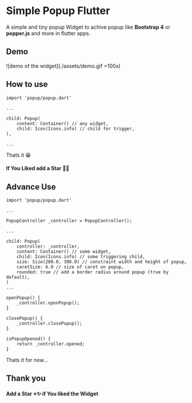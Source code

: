 # Simple Popup Flutter

A simple and tiny popup Widget to achive popup like **Bootstrap 4** or **popper.js** and more in flutter apps.

## Demo

![demo of the widget](./assets/demo.gif =100x)

## How to use

```
import 'popup/popup.dart'

...

child: Popup(
    content: Container() // any widget,
    child: Icon(Icons.info) // child for trigger,
),

...
```

Thats it 😁

#### If You Liked add a Star 🌟🌟

## Advance Use

```
import 'popup/popup.dart'

...

PopupController _controller = PopupController();

...

child: Popup(
    controller: _controller,
    content: Container() // some widget,
    child: Icon(Icons.info) // some triggering child,
    size: Size(200.0, 300.0) // constraint width and height of popup,
    caretSize: 6.0 // size of caret on popup,
    rounded: true // add a border radius around popup (true by default),
)
...

openPopup() {
    _controller.openPopup();
}

closePopup() {
    _controller.closePopup();
}

isPopupOpened() {
    return _controller.opened;
}
```

Thats it for now...

## Thank you

#### Add a Star ⭐✨ if You liked the Widget

